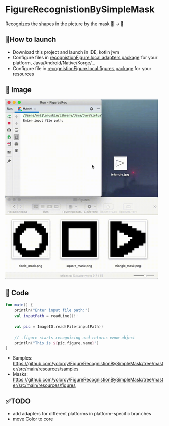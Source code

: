 # FigureRecognistionBySimpleMask
Recognizes the shapes in the picture by the mask :art: -> :symbols:

## :rocket:How to launch
* Download this project and launch in IDE, kotlin jvm
* Configure files in [recognistionFigure.local.adapters package](https://github.com/yoloroy/FigureRecognistionBySimpleMask/tree/master/src/main/kotlin/recognazingFigure/local/adapters) for your platform, Java/Android/Native/Korge/...
* Configure file in [recognistionFigure.local.figures package](https://github.com/yoloroy/FigureRecognistionBySimpleMask/tree/master/src/main/kotlin/recognazingFigure/local/figures) for your resources

## :iphone: Image
<img src="https://github.com/yoloroy/FigureRecognistionBySimpleMask/blob/master/readmeRes/usageImage.gif" width="480" height="560">

## :hammer: Code
```kotlin
fun main() {
    println("Enter input file path:")
    val inputPath = readLine()!!

    val pic = ImageIO.read(File(inputPath))

    // .figure starts recognizing and returns enum object
    println("This is ${pic.figure.name}")
}
```

* Samples: https://github.com/yoloroy/FigureRecognistionBySimpleMask/tree/master/src/main/resources/samples
* Masks: https://github.com/yoloroy/FigureRecognistionBySimpleMask/tree/master/src/main/resources/figures

## :white_check_mark:TODO
* add adapters for different platforms in platform-specific branches
* move Color to core
